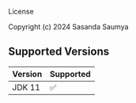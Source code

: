License

Copyright (c) 2024 Sasanda Saumya


## Supported Versions

| Version | Supported          |
| ------- | ------------------ |
| JDK 11   | :white_check_mark: |



